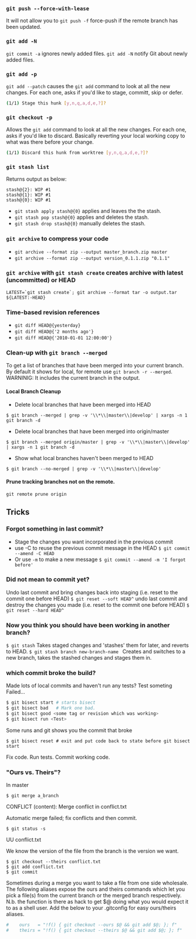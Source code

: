 ### ```git push --force-with-lease```
It will not allow you to ```git push -f``` force-push if the remote branch has been updated.
### ```git add -N```
```git commit -a``` ignores newly added files. 
```git add -N``` notify Git about newly added files.
### ```git add -p```
```git add --patch``` causes the ```git add``` command to look at all the new changes.
For each one, asks if you'd like to stage, committ, skip or defer.
```bash
(1/1) Stage this hunk [y,n,q,a,d,e,?]?
```
### ```git checkout -p```
Allows the ```git add``` command to look at all the new changes.
For each one, asks if you'd like to discard. Basically reverting your local working copy to what was there before your change.
```bash
(1/1) Discard this hunk from worktree [y,n,q,a,d,e,?]?
```
### ```git stash list```
Returns output as below:
```
stash@{2}: WIP #1
stash@{1}: WIP #1
stash@{0}: WIP #1
```
- ```git stash apply stash@{0}``` applies and leaves the the stash. 
- ```git stash pop stash@{0}``` applies and deletes the stash.
- ```git stash drop stash@{0}``` manually deletes the stash.
### ```git archive``` to compress your code
- ```git archive --format zip --output master_branch.zip master```
- ```git archive --format zip --output version_0.1.1.zip "0.1.1"```
### ```git archive``` with ```git stash create``` creates archive with latest (uncommitted) or HEAD
```LATEST=`git stash create`; git archive --format tar -o output.tar ${LATEST:-HEAD}```
### 
### Time-based revision references
- ```git diff HEAD@{yesterday}```
- ```git diff HEAD@{'2 months ago'}```
- ```git diff HEAD@{'2010-01-01 12:00:00'}```
### Clean-up with ```git branch --merged```
To get a list of branches that have been merged into your current branch.
By default it shows for local, for remote use ```git branch -r --merged```.
WARNINIG: It includes the current branch in the output.
#### Local Branch Cleanup
- Delete local branches that have been merged into HEAD

```$ git branch --merged | grep -v '\\*\\|master\\|develop' | xargs -n 1 git branch -d```
- Delete local branches that have been merged into origin/master

```$ git branch --merged origin/master | grep -v '\\*\\|master\\|develop' | xargs -n 1 git branch -d```
- Show what local branches haven't been merged to HEAD

```$ git branch --no-merged | grep -v '\\*\\|master\\|develop'```
#### Prune tracking branches not on the remote.
```git remote prune origin```
## Tricks
### Forgot something in last commit?
- Stage the changes you want incorporated in the previous commit
- use -C to reuse the previous commit message in the HEAD
```$ git commit --amend -C HEAD```
- Or use ```-m``` to make a new message
```$ git commit --amend -m 'I forgot before'```
### Did not mean to commit yet?
Undo last commit and bring changes back into staging (i.e. reset to the commit one before HEAD)
```$ git reset --soft HEAD^```
undo last commit and destroy the changes you made (i.e. reset to the commit one before HEAD)
```$ git reset --hard HEAD^```
### Now you think you should have been working in another branch? 
```$ git stash```
Takes staged changes and 'stashes' them for later, and reverts to HEAD.
```$ git stash branch new-branch-name ```
Creates and switches to a new branch, takes the stashed changes and stages them in.
### which commit broke the build?
Made lots of local commits and haven't run any tests?
Test someting
Failed...
```bash
$ git bisect start # starts bisect
$ git bisect bad   # Mark one bad.
$ git bisect good <some tag or revision which was working>
$ git bisect run <Test>
```
Some runs and git shows you the commit that broke
```
$ git bisect reset # exit and put code back to state before git bisect start
```
Fix code. Run tests. Commit working code.

### "Ours vs. Theirs"?
In master
```
$ git merge a_branch
```
CONFLICT (content): Merge conflict in conflict.txt

Automatic merge failed; fix conflicts and then commit.
```
$ git status -s
```
UU conflict.txt

We know the version of the file from the branch is the version we want.
```
$ git checkout --theirs conflict.txt
$ git add conflict.txt
$ git commit
```
Sometimes during a merge you want to take a file from one side wholesale.
The following aliases expose the ours and theirs commands which let you
pick a file(s) from the current branch or the merged branch respectively.
N.b. the function is there as hack to get $@ doing
what you would expect it to as a shell user.
Add the below to your .gitconfig for easy ours/theirs aliases. 
```bash
#    ours   = "!f() { git checkout --ours $@ && git add $@; }; f"
#    theirs = "!f() { git checkout --theirs $@ && git add $@; }; f"
```
### 
